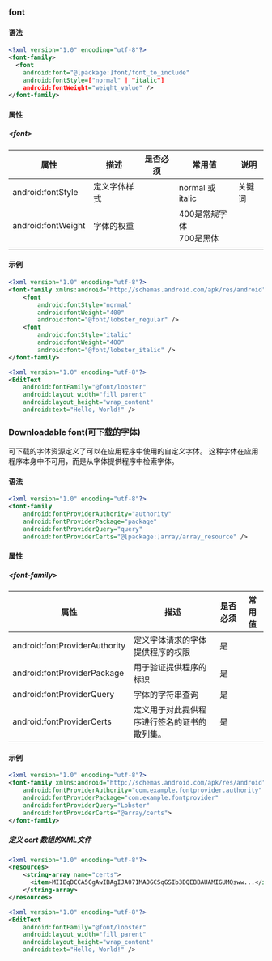 ### font

#### 语法

```xml
<?xml version="1.0" encoding="utf-8"?>
<font-family>
  <font
    android:font="@[package:]font/font_to_include"
    android:fontStyle=["normal" | "italic"]
    android:fontWeight="weight_value" />
</font-family>
```

#### 属性

##### \<font>

| 属性               | 描述         | 是否必须 | 常用值                     | 说明   |
| ------------------ | ------------ | -------- | -------------------------- | ------ |
| android:fontStyle  | 定义字体样式 |          | normal 或 italic           | 关键词 |
| android:fontWeight | 字体的权重   |          | 400是常规字体<br>700是黑体 |        |
|                    |              |          |                            |        |

#### 示例

```xml
<?xml version="1.0" encoding="utf-8"?>
<font-family xmlns:android="http://schemas.android.com/apk/res/android">
    <font
        android:fontStyle="normal"
        android:fontWeight="400"
        android:font="@font/lobster_regular" />
    <font
        android:fontStyle="italic"
        android:fontWeight="400"
        android:font="@font/lobster_italic" />
</font-family>
```



```xml
<?xml version="1.0" encoding="utf-8"?>
<EditText
    android:fontFamily="@font/lobster"
    android:layout_width="fill_parent"
    android:layout_height="wrap_content"
    android:text="Hello, World!" />
```

### Downloadable font(可下载的字体)

可下载的字体资源定义了可以在应用程序中使用的自定义字体。 这种字体在应用程序本身中不可用，而是从字体提供程序中检索字体。

#### 语法

```xml
<?xml version="1.0" encoding="utf-8"?>
<font-family
    android:fontProviderAuthority="authority"
    android:fontProviderPackage="package"
    android:fontProviderQuery="query"
    android:fontProviderCerts="@[package:]array/array_resource" />
```

#### 属性

##### \<font-family>

| 属性                          | 描述                                         | 是否必须 | 常用值 |
| ----------------------------- | -------------------------------------------- | -------- | ------ |
| android:fontProviderAuthority | 定义字体请求的字体提供程序的权限             | 是       |        |
| android:fontProviderPackage   | 用于验证提供程序的标识                       | 是       |        |
| android:fontProviderQuery     | 字体的字符串查询                             | 是       |        |
| android:fontProviderCerts     | 定义用于对此提供程序进行签名的证书的散列集。 | 是       |        |

#### 示例

```xml
<?xml version="1.0" encoding="utf-8"?>
<font-family xmlns:android="http://schemas.android.com/apk/res/android"
    android:fontProviderAuthority="com.example.fontprovider.authority"
    android:fontProviderPackage="com.example.fontprovider"
    android:fontProviderQuery="Lobster"
    android:fontProviderCerts="@array/certs">
</font-family>
```

##### 定义 cert 数组的XML文件

```xml
<?xml version="1.0" encoding="utf-8"?>
<resources>
    <string-array name="certs">
      <item>MIIEqDCCA5CgAwIBAgIJA071MA0GCSqGSIb3DQEBBAUAMIGUMQsww...</item>
    </string-array>
</resources>
```



```xml
<?xml version="1.0" encoding="utf-8"?>
<EditText
    android:fontFamily="@font/lobster"
    android:layout_width="fill_parent"
    android:layout_height="wrap_content"
    android:text="Hello, World!" />
```

